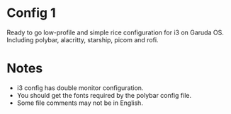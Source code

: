 # Config 1
Ready to go low-profile and simple rice configuration for i3 on Garuda OS. Including polybar, alacritty, starship, picom and rofi. 
# Notes
- i3 config has double monitor configuration. 
- You should get the fonts required by the polybar config file. 
- Some file comments may not be in English.
